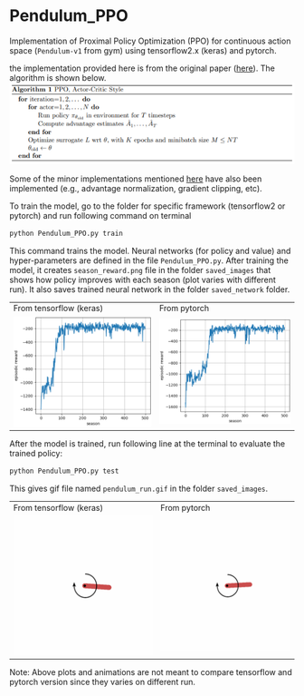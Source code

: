 # Pendulum_PPO
Implementation of Proximal Policy Optimization (PPO) for continuous action space (`Pendulum-v1` from gym) using tensorflow2.x (keras) and pytorch.

the implementation provided here is from the original paper ([here](https://arxiv.org/abs/1707.06347)). The algorithm is shown below.
![PPO algorithm](PPO_Algorithm.png)

Some of the minor implementations mentioned [here](https://iclr-blog-track.github.io/2022/03/25/ppo-implementation-details/) have also been implemented (e.g., advantage normalization, gradient clipping, etc).

To train the model, go to the folder for specific framework (tensorflow2 or pytorch) and run following command on terminal
```bash
python Pendulum_PPO.py train
```
This command trains the model. Neural networks (for policy and value) and hyper-parameters are defined in the file `Pendulum_PPO.py`. After training the model, it creates `season_reward.png` file in the folder `saved_images` that shows how policy improves with each season (plot varies with different run). It also saves trained neural network in the folder `saved_network` folder.

<table>
  <tr>
    <td>From tensorflow (keras)</td>
    <td>From pytorch</td>

  </tr>
  <tr>
    <td><img src="tensorflow2/saved_images/season_reward.png"></td>
    <td><img src="pytorch/saved_images/season_reward.png"></td>
  </tr>
</table>


After the model is trained, run following line at the terminal to evaluate the trained policy:
```bash
python Pendulum_PPO.py test
```
This gives gif file named `pendulum_run.gif` in the folder `saved_images`.

<table>
  <tr>
    <td>From tensorflow (keras)</td>
    <td>From pytorch</td>

  </tr>
  <tr>
    <td><img src="tensorflow2/saved_images/pendulum_run.gif"></td>
    <td><img src="pytorch/saved_images/pendulum_run.gif"></td>
  </tr>
</table>


Note: Above plots and animations are not meant to compare tensorflow and pytorch version since they varies on different run.